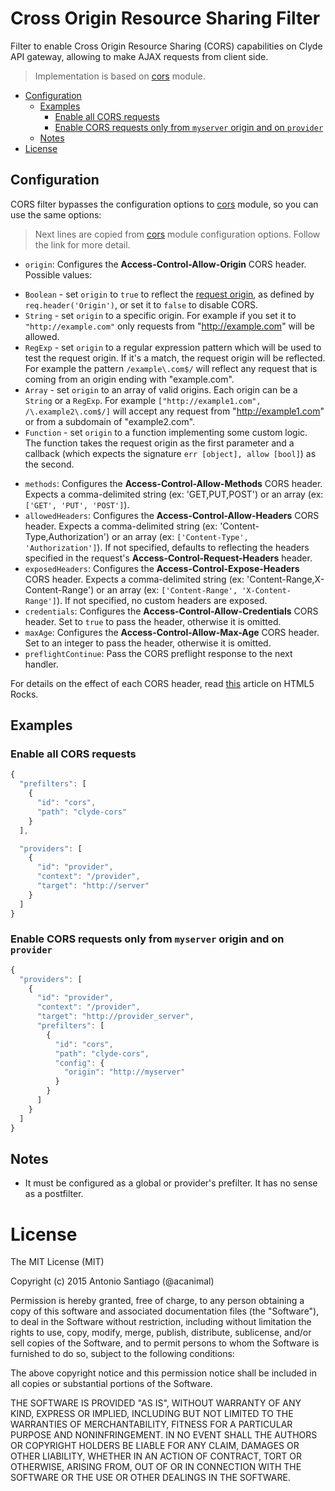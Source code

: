 # Cross Origin Resource Sharing Filter

Filter to enable Cross Origin Resource Sharing (CORS) capabilities on Clyde API gateway, allowing to make AJAX requests from client side.

> Implementation is based on [cors](https://github.com/expressjs/cors) module.

<!-- MarkdownTOC -->

- [Configuration](#configuration)
  - [Examples](#examples)
    - [Enable all CORS requests](#enable-all-cors-requests)
    - [Enable CORS requests only from `myserver` origin and on `provider`](#enable-cors-requests-only-from-myserver-origin-and-on-provider)
  - [Notes](#notes)
- [License](#license)

<!-- /MarkdownTOC -->

## Configuration

CORS filter bypasses the configuration options to [cors](https://github.com/expressjs/cors) module, so you can use the same options:

> Next lines are copied from [cors](https://github.com/expressjs/cors#configuration-options) module configuration options. Follow the link for more detail.

* `origin`: Configures the **Access-Control-Allow-Origin** CORS header. Possible values:
 - `Boolean` - set `origin` to `true` to reflect the [request origin](http://tools.ietf.org/html/draft-abarth-origin-09), as defined by `req.header('Origin')`, or set it to `false` to disable CORS. 
 - `String` - set `origin` to a specific origin. For example if you set it to `"http://example.com"` only requests from "http://example.com" will be allowed.
 - `RegExp` - set `origin` to a regular expression pattern which will be used to test the request origin. If it's a match, the request origin will be reflected. For example the pattern `/example\.com$/` will reflect any request that is coming from an origin ending with "example.com".
 - `Array` - set `origin` to an array of valid origins. Each origin can be a `String` or a `RegExp`. For example `["http://example1.com", /\.example2\.com$/]` will accept any request from "http://example1.com" or from a subdomain of "example2.com".
 - `Function` - set `origin` to a function implementing some custom logic. The function takes the request origin as the first parameter and a callback (which expects the signature `err [object], allow [bool]`) as the second.
* `methods`: Configures the **Access-Control-Allow-Methods** CORS header. Expects a comma-delimited string (ex: 'GET,PUT,POST') or an array (ex: `['GET', 'PUT', 'POST']`).
* `allowedHeaders`: Configures the **Access-Control-Allow-Headers** CORS header. Expects a comma-delimited string (ex: 'Content-Type,Authorization') or an array (ex: `['Content-Type', 'Authorization']`). If not specified, defaults to reflecting the headers specified in the request's **Access-Control-Request-Headers** header.
* `exposedHeaders`: Configures the **Access-Control-Expose-Headers** CORS header. Expects a comma-delimited string (ex: 'Content-Range,X-Content-Range') or an array (ex: `['Content-Range', 'X-Content-Range']`). If not specified, no custom headers are exposed.
* `credentials`: Configures the **Access-Control-Allow-Credentials** CORS header. Set to `true` to pass the header, otherwise it is omitted.
* `maxAge`: Configures the **Access-Control-Allow-Max-Age** CORS header. Set to an integer to pass the header, otherwise it is omitted.
* `preflightContinue`: Pass the CORS preflight response to the next handler.

For details on the effect of each CORS header, read [this](http://www.html5rocks.com/en/tutorials/cors/) article on HTML5 Rocks.


## Examples

### Enable all CORS requests

```javascript
{
  "prefilters": [
    {
      "id": "cors",
      "path": "clyde-cors"
    }
  ],

  "providers": [
    {
      "id": "provider",
      "context": "/provider",
      "target": "http://server"
    }
  ]
}
```

### Enable CORS requests only from `myserver` origin and on `provider`

```javascript
{
  "providers": [
    {
      "id": "provider",
      "context": "/provider",
      "target": "http://provider_server",
      "prefilters": [
        {
          "id": "cors",
          "path": "clyde-cors",
          "config": {
            "origin": "http://myserver"
          }
        }
      ]
    }
  ]
}
```

## Notes

* It must be configured as a global or provider's prefilter. It has no sense as a postfilter.


# License

The MIT License (MIT)

Copyright (c) 2015 Antonio Santiago (@acanimal)

Permission is hereby granted, free of charge, to any person obtaining a copy
of this software and associated documentation files (the "Software"), to deal
in the Software without restriction, including without limitation the rights
to use, copy, modify, merge, publish, distribute, sublicense, and/or sell
copies of the Software, and to permit persons to whom the Software is
furnished to do so, subject to the following conditions:

The above copyright notice and this permission notice shall be included in all
copies or substantial portions of the Software.

THE SOFTWARE IS PROVIDED "AS IS", WITHOUT WARRANTY OF ANY KIND, EXPRESS OR
IMPLIED, INCLUDING BUT NOT LIMITED TO THE WARRANTIES OF MERCHANTABILITY,
FITNESS FOR A PARTICULAR PURPOSE AND NONINFRINGEMENT. IN NO EVENT SHALL THE
AUTHORS OR COPYRIGHT HOLDERS BE LIABLE FOR ANY CLAIM, DAMAGES OR OTHER
LIABILITY, WHETHER IN AN ACTION OF CONTRACT, TORT OR OTHERWISE, ARISING FROM,
OUT OF OR IN CONNECTION WITH THE SOFTWARE OR THE USE OR OTHER DEALINGS IN THE
SOFTWARE.

